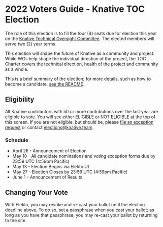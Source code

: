 # 2022 Voters Guide - Knative TOC Election

The role of this election is to fill the four (4) seats due for election this year on the [Knative Technical Oversight Committee](https://github.com/knative/community/blob/master/TECH-OVERSIGHT-COMMITTEE.md). The elected members will serve two (2) year terms.

This election will shape the future of Knative as a community and project.
While WGs help shape the individual direction of the project, the
TOC Charter covers the technical direction, health of the project
and community as a whole.

This is a brief summary of the election; for more details, such as how to become a candidate, [see the README](https://github.com/knative/community/blob/main/elections/2022-TOC/README.md).

## Eligibility

All Knative contributors with 50 or more contributions over the last year are eligible to vote.  You will see either ELIGIBLE or NOT ELIGIBLE at the top of this screen.  If you are not eligible, but should be, please [file an exception request](https://test.elekto.io/app/elections/2022-TOC/exception) or contact elections@knative.team.

### Schedule

* April 26 - Announcement of Election 
* May 10 - All candidate nominations and voting exception forms due by 23:59 UTC (4:59pm Pacific)
* May 13 - Election Begins via Elekto UI
* May 27 - Election Closes by 23:59 UTC (4:59pm Pacific)
* June 1 - Announcement of Results

## Changing Your Vote

With Elekto, you may revoke and re-cast your ballot until the election deadline above.  To do so, set a passphrase when you cast your ballot; as long as you have that passphrase, you may re-cast your ballot by returning to the site.
